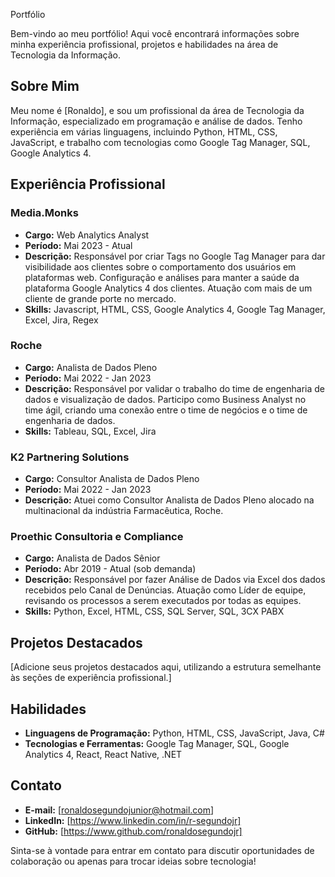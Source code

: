 Portfólio

Bem-vindo ao meu portfólio! Aqui você encontrará informações sobre minha experiência profissional, projetos e habilidades na área de Tecnologia da Informação.

## Sobre Mim

Meu nome é [Ronaldo], e sou um profissional da área de Tecnologia da Informação, especializado em programação e análise de dados. Tenho experiência em várias linguagens, incluindo Python, HTML, CSS, JavaScript, e trabalho com tecnologias como Google Tag Manager, SQL, Google Analytics 4.

## Experiência Profissional

### Media.Monks
- **Cargo:** Web Analytics Analyst
- **Período:** Mai 2023 - Atual
- **Descrição:**
  Responsável por criar Tags no Google Tag Manager para dar visibilidade aos clientes sobre o comportamento dos usuários em plataformas web. Configuração e análises para manter a saúde da plataforma Google Analytics 4 dos clientes. Atuação com mais de um cliente de grande porte no mercado.
- **Skills:**
  Javascript, HTML, CSS, Google Analytics 4, Google Tag Manager, Excel, Jira, Regex

### Roche
- **Cargo:** Analista de Dados Pleno
- **Período:** Mai 2022 - Jan 2023
- **Descrição:**
  Responsável por validar o trabalho do time de engenharia de dados e visualização de dados. Participo como Business Analyst no time ágil, criando uma conexão entre o time de negócios e o time de engenharia de dados.
- **Skills:**
  Tableau, SQL, Excel, Jira

### K2 Partnering Solutions
- **Cargo:** Consultor Analista de Dados Pleno
- **Período:** Mai 2022 - Jan 2023
- **Descrição:**
  Atuei como Consultor Analista de Dados Pleno alocado na multinacional da indústria Farmacêutica, Roche.

### Proethic Consultoria e Compliance
- **Cargo:** Analista de Dados Sênior
- **Período:** Abr 2019 - Atual (sob demanda)
- **Descrição:**
  Responsável por fazer Análise de Dados via Excel dos dados recebidos pelo Canal de Denúncias. Atuação como Líder de equipe, revisando os processos a serem executados por todas as equipes.
- **Skills:**
  Python, Excel, HTML, CSS, SQL Server, SQL, 3CX PABX

## Projetos Destacados

[Adicione seus projetos destacados aqui, utilizando a estrutura semelhante às seções de experiência profissional.]

## Habilidades

- **Linguagens de Programação:** Python, HTML, CSS, JavaScript, Java, C#
- **Tecnologias e Ferramentas:** Google Tag Manager, SQL, Google Analytics 4, React, React Native, .NET

## Contato

- **E-mail:** [ronaldosegundojunior@hotmail.com]
- **LinkedIn:** [https://www.linkedin.com/in/r-segundojr]
- **GitHub:** [https://www.github.com/ronaldosegundojr]

Sinta-se à vontade para entrar em contato para discutir oportunidades de colaboração ou apenas para trocar ideias sobre tecnologia!
